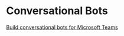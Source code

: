 # Conversational Bots

[Build conversational bots for Microsoft Teams](https://learn.microsoft.com/en-us/training/modules/build-microsoft-teams-bot-apps/)